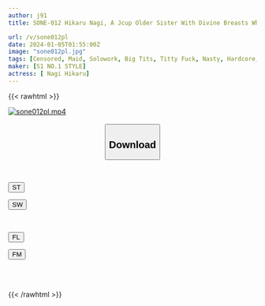 ```yaml
---
author: j91
title: SONE-012 Hikaru Nagi, A Jcup Older Sister With Divine Breasts Who Is Made Into A Lewd Maid Who Gets Horny With Titty Fucks

url: /v/sone012pl
date: 2024-01-05T01:55:00Z
image: "sone012pl.jpg"
tags: [Censored, Maid, Solowork, Big Tits, Titty Fuck, Nasty, Hardcore, Drama	]
maker: [S1 NO.1 STYLE]
actress: [ Nagi Hikaru]
---
```



{{< rawhtml >}}

<div class="video" data-videoid="6P0o010Lprs9Rkz">
    <a href="javascript:;">
        <img src="/v/sone012pl/sone012pl.jpg" width="WIDTH" height="HEIGHT" alt="sone012pl.mp4" loading="lazy">
    </a>
</div>

<script type="text/javascript" src="https://j91.asia/asset/on-demand-st.js"></script>

<br>
  <link rel="stylesheet" href="https://j91.asia/asset/bs5.css">
  
  <center>
  <button class="btn btn-primary" type="button" data-bs-toggle="collapse" data-bs-target=".multi-collapse" aria-expanded="false" aria-controls="multiCollapseExample1 multiCollapseExample2"><h2>Download</h2></button></center>
</p>
<div class="row">
  <div class="col">
    <div class="collapse multi-collapse" id="multiCollapseExample1">
      <div class="card card-body">
	      	      <br>
<div class="buttons">  
<p><a href="https://streamtape.to/v/6P0o010Lprs9Rkz" target="_blank"><button class="btn-hover color-3"><i class="fa fa-download"></i> ST</button></a></p>
<p><a href="https://flaswish.com/q3yyjmb3hvoz" target="_blank"><button class="btn-hover color-2"><i class="fa fa-download"></i> SW</button></a></p></div>
    </div>
  </div>
</div>
  <div class="col">
    <div class="collapse multi-collapse" id="multiCollapseExample2">
      <div class="card card-body">
	      <br>
<div class="buttons">
<p><a href="javascript:;" target="_blank"><button class="btn-hover color-9"><i class="fa fa-download"></i> FL</button></a></p>
<p><a href="javascript:;" target="_blank"><button class="btn-hover color-8"><i class="fa fa-download"></i> FM</button></a></p></div>
<br><br>
      </div>
    </div>
  </div>
</div>

{{< /rawhtml >}}